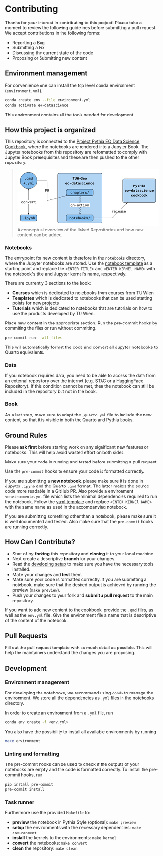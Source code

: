 # Contributing

Thanks for your interest in contributing to this project! Please take a moment to review the following guidelines before submitting a pull request.
We accept contributions in the following forms:

- Reporting a Bug
- Submitting a Fix
- Discussing the current state of the code
- Proposing or Submitting new content

## Environment management

For convenience one can install the top level conda environment (`environment.yml`).

```bash
conda create env --file environment.yml
conda activate eo-datascience
```

This environment contains all the tools needed for development.

## How this project is organized

This repository is connected to the [Project Pythia EO Data Science Cookbook](https://github.com/ProjectPythia/eo-datascience-cookbook), where the notebooks are rendered into a Jupyter Book. The Jupyter notebooks from this repository are reformatted to comply with Jupyter Book prerequisites and these are then pushed to the other repository.

> ![](assets/cookbook.png)
> A conceptual overview of the linked Repositories and how new content can be added.

### Notebooks

The entrypoint for new content is therefore in the `notebooks` directory, where the Jupyter notebooks are stored. Use the [notebook template](https://github.com/TUW-GEO/eo-datascience/tree/0a455daf92f034795a6005549a3b04b1d787393b/assets/template.ipynb) as a starting point and replace the `<ENTER TITLE>` and `<ENTER KERNEl NAME>` with the notebook's title and Jupyter kernel's name, respectively.

There are currently 3 sections to the book:

- **Courses** which is dedicated to notebooks from courses from TU Wien
- **Templates** which is dedicated to notebooks that can be used starting points for new projects
- **Tutorials** which is dedicated to notebooks that are tutorials on how to use the products developed by TU Wien.

Place new content in the appropriate section. Run the pre-commit hooks by commiting the files or run without commiting.

```bash
pre-commit run --all-files
```

This will automatically format the code and convert all Jupyter notebooks to Quarto equivalents.

### Data

If you notebook requires data, you need to be able to access the data from an external repository over the internet (e.g. STAC or a HuggingFace Repository). If this condition cannot be met, then the notebook can still be included in the repository but not in the book.

### Book

As a last step, make sure to adapt the `_quarto.yml` file to include the new content, so that it is visible in both the Quarto and Pythia books.

## Ground Rules

Please **ask first** before starting work on any significant new features or notebooks. This will help avoid wasted effort on both sides.

Make sure your code is running and tested before submitting a pull request.

Use the `pre-commit` hooks to ensure your code is formatted correctly.

If you are submitting a **new notebook**, please make sure it is done in Jupyter `.ipynb` and the Quarto `.qmd` format. The latter makes the source code more readable in a GitHub PR. Also provide a environment `<environment>.yml` file which lists the minimal dependencies required to run the notebook. Follow the [yaml template](https://github.com/TUW-GEO/eo-datascience/tree/0a455daf92f034795a6005549a3b04b1d787393b/assets/template.yml) and replace `<ENTER KERNEl NAME>` with the same name as used in the accompanying notebook.

If you are submitting something other than a notebook, please make sure it is well documented and tested.
Also make sure that the `pre-commit` hooks are running correctly.

## How Can I Contribute?

- Start of by **forking** this repository and **cloning** it to your local machine.
- Next create a descriptive **branch** for your changes.
- Read the [developing setup](#setting-up-for-developing) to make sure you have the necessary tools installed.
- Make your changes and **test** them.
- Make sure your code is formatted correctly. If you are submitting a notebook, make sure that the desired output is achieved by running the preview (`make preview`).
- Push your changes to your fork and **submit a pull request** to the main repository.

If you want to add new content to the cookbook, provide the `.qmd` files, as well as the `env.yml` file. Give the environment file a name that is descriptive of the content of the notebook.

## Pull Requests

Fill out the pull request template with as much detail as possible. This will help the maintainers understand the changes you are proposing.

## Development

### Environment management

For developing the notebooks, we recommend using `conda` to manage the environment. We store all the dependencies as `.yml` files in the notebooks directory.

In order to create an environment from a `.yml` file, run

```bash
conda env create -f <env.yml>
```

You also have the possibility to install all available environments by running

```bash
make environment
```

### Linting and formatting

The pre-commit hooks can be used to check if the outputs of your notebooks are empty and the code is formatted correctly. To install the pre-commit hooks, run

```bash
pip install pre-commit
pre-commit install
```

### Task runner

Furthermore use the provided `Makefile` to:

- **preview** the notebook in Pythia Style (optional): `make preview`
- **setup** the environments with the necessary dependencies: `make environment`
- **install** the kernels to the environments: `make kernel`
- **convert** the notebooks: `make convert`
- **clean** the repository: `make clean`
